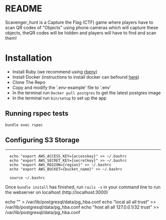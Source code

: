 # README

Scavenger_hunt is a Capture the Flag (CTF) game where players have to scan QR codes of "Objects" using phone cameras which will capture these objects, theQR codes will be hidden and players will have to find and scan them! 


# Installation

- Install Ruby (we recommend using [rbenv](https://github.com/rbenv/rbenv))
- Install Docker (instructions to install docker can befound [here](https://docs.docker.com/get-docker/))
- Clone The Repo 
- Copy and modify the '.env-example' file to '.env' 
- In the terminal run ``` Docker pull postgres ``` to get the latest postgres image
- In the terminal run ``` bin/setup ``` to set up the app

## Running rspec tests
`bundle exec rspec`

## Configuring S3 Storage
---

```
  echo "export AWS_ACCESS_KEY={accesskey}" >> ~/.bashrc
  echo "export AWS_SECRET_KEY={secretkey}" >> ~/.bashrc
  echo "export AWS_REGION={region}" >> ~/.bashrc
  echo "export AWS_BUCKET={bucket_name}" >> ~/.bashrc

  source ~/.bashrc
```

Once `bundle install` has finished, run `rails -s` in your command line to run the webserver on localhost  (http://localhost:3000)


echo "" > /var/lib/postgresql/data/pg_hba.conf
echo "local   all             all                                     trust" >> /var/lib/postgresql/data/pg_hba.conf
echo "host    all             all             127.0.0.1/32            trust" >> /var/lib/postgresql/data/pg_hba.conf
